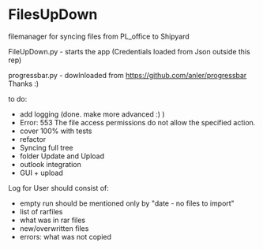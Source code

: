 # FilesUpDown
filemanager for syncing files from PL_office to Shipyard

FileUpDown.py - starts the app (Credentials loaded from Json outside this rep)

progressbar.py - dowlnloaded from https://github.com/anler/progressbar Thanks :)

to do:
- add logging (done. make more advanced :) )
- Error: 553 The file access permissions do not allow the specified action.
- cover 100% with tests
- refactor
- Syncing full tree
- folder Update and Upload
- outlook integration
- GUI + upload

Log for User should consist of:
- empty run should be mentioned only by "date - no files to import"
- list of rarfiles
- what was in rar files
- new/overwritten files
- errors: what was not copied
